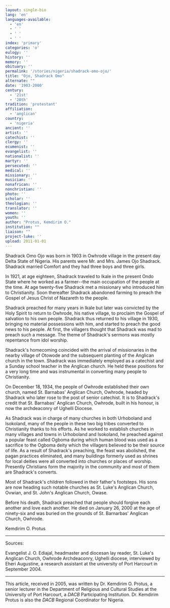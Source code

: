 ```yaml
---
layout: single-bio
lang: 'en'
languages-available:
  - 'en'
  - ' '
  - ' '
  - ' '
index: 'primary'
categories: 'o'
eulogy: ''
history: ''
memory: ''
obituary: ''
permalink: '/stories/nigeria/shadrack-omo-ojo/'
title: "Ojo, Shadrack Omo"
alternate: ""
date: '1903-2000'
century:
  - '21st'
  - '20th'
tradition: 'protestant'
affiliation:
  - 'anglican'
country:
  - 'nigeria'
ancient: ''
artist: ''
catechist: ''
clergy: ''
ecumenist: ''
evangelist: ''
nationalist: ''
martyr: ''
persecuted: ''
medical: ''
missionary: ''
musician: ''
nonafrican: ''
nonchristian: ''
photo: ''
scholar: ''
theologian: ''
translator: ''
women: ''
youth: ''
author: "Protus, Kemdirim O."
institution: ""
liaison: ""
project-luke: ''
upload: 2011-01-01
---
```




Shadrack Omo Ojo was born in 1903 in Owhrode village in the present day Delta State of Nigeria. His parents were Mr. and Mrs. James Ojo Shadrack. Shadrack married Comfort and they had three boys and three girls.

In 1921, at age eighteen, Shadrack traveled to Ikale in the present Ondo State where he worked as a farmer--the main occupation of the people at the time. At age twenty-five Shadrack met a missionary who introduced him to Christianity. Soon thereafter Shadrack abandoned farming to preach the Gospel of Jesus Christ of Nazareth to the people.

Shadrack preached for many years in Ikale but later was convicted by the Holy Spirit to return to Owhrode, his native village, to proclaim the Gospel of salvation to his own people. Shadrack thus returned to his village in 1930, bringing no material possessions with him, and started to preach the good news to his people. At first, the villagers thought that Shadrack was mad to preach such a message. The theme of Shadrack's sermons was mostly repentance from idol worship.

Shadrack's homecoming coincided with the arrival of missionaries in the nearby village of Otowode and the subsequent planting of the Anglican church in the town. Shadrack was immediately employed as a catechist and a Sunday school teacher in the Anglican church. He held these positions for a very long time and was instrumental in converting many people to Christianity.

On December 18, 1934, the people of Owhrode established their own church, named St. Barnabas' Anglican Church, Owhrode, headed by Shadrack who later rose to the post of senior catechist. It is to Shadrack's credit that St. Barnabas' Anglican Church, Owhrode, built in his honour, is now the archdeaconry of Ughelli Diocese.

As Shadrack was in charge of many churches in both Urhoboland and Isokoland, many of the people in these two big tribes converted to Christianity thanks to his efforts. As he worked to establish churches in many villages and towns in Urhoboland and Isokoland, he preached against a popular feast called Ogboma during which human blood was used as a sacrifice to the Ogboma deity which the villagers believed to be their source of life. As a result of Shadrack's preaching, the feast was abolished, the pagan practices eliminated, and many buildings formerly used as shrines for local deities were all converted into churches or places of worship. Presently Christians form the majority in the community and most of them are Shadrack's converts.

Most of Shadrack's children followed in their father's footsteps. His sons are now heading such notable churches as St. Luke's Anglican Church, Ovwian, and St. John's Anglican Church, Owase.

Before his death, Shadrack preached that people should forgive each another and love each another. He died on January 26, 2000 at the age of ninety-six and was buried on the grounds of St. Barnarbas' Anglican Church, Owhrode.

Kemdirim O. Protus

---

Sources:

Evangelist J. O. Ediajal, headmaster and diocesan lay reader, St. Luke's Anglican Church, Owhrode Archdeaconry, Ughelli diocese, interviewed by Eheri Augustine, a research assistant at the university of Port Harcourt in September 2004.

---

This article, received in 2005, was written by Dr. Kemdirim O. Protus,
a senior lecturer in the Department of Religious and Cultural Studies at the University of Port Harcourt, a *DACB* Participating Institution. Dr. Kemdirim Protus is also the *DACB* Regional Coordinator for Nigeria.